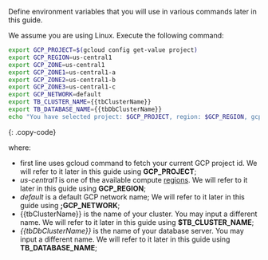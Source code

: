 Define environment variables that you will use in various commands later in this guide.

We assume you are using Linux. Execute the following command:

```bash
export GCP_PROJECT=$(gcloud config get-value project)
export GCP_REGION=us-central1
export GCP_ZONE=us-central1
export GCP_ZONE1=us-central1-a
export GCP_ZONE2=us-central1-b
export GCP_ZONE3=us-central1-c
export GCP_NETWORK=default
export TB_CLUSTER_NAME={{tbClusterName}}
export TB_DATABASE_NAME={{tbDbClusterName}}
echo "You have selected project: $GCP_PROJECT, region: $GCP_REGION, gcp zones: $GCP_ZONE1,$GCP_ZONE2,$GCP_ZONE3, network: $GCP_NETWORK, cluster: $TB_CLUSTER_NAME, database: $TB_DATABASE_NAME"
```
{: .copy-code}

where:

* first line uses gcloud command to fetch your current GCP project id. We will refer to it later in this guide using **GCP_PROJECT**;
* *us-central1* is one of the available compute [regions](https://cloud.google.com/compute/docs/regions-zones#available). We will refer to it later in this guide using **GCP_REGION**;
* *default* is a default GCP network name; We will refer to it later in this guide using **;GCP_NETWORK**;
* {{tbClusterName}} is the name of your cluster. You may input a different name. We will refer to it later in this guide using **$TB_CLUSTER_NAME**;
* *{{tbDbClusterName}}* is the name of your database server. You may input a different name. We will refer to it later in this guide using **TB_DATABASE_NAME**;
